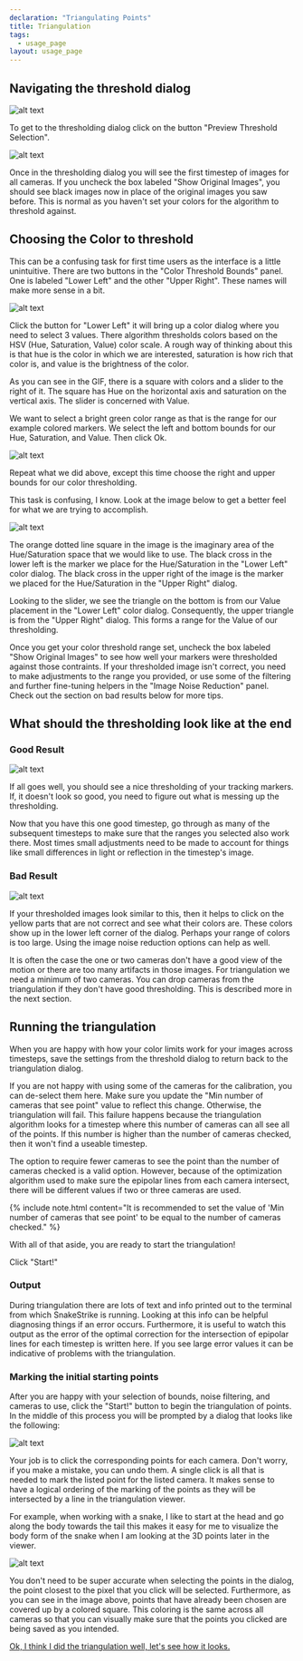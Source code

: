 ```yaml
---
declaration: "Triangulating Points"
title: Triangulation
tags:
  - usage_page
layout: usage_page
---
```


## **Navigating the threshold dialog**
![alt text](https://gwjensen.github.io/SnakeStrike/images/site/TrackingScreen_updated.png )

To get to the thresholding dialog click on the button "Preview Threshold Selection".



![alt text](https://gwjensen.github.io/SnakeStrike/images/site/ThresholdWindow_origimage.png)

Once in the thresholding dialog you will see the first timestep of images for all cameras. If you uncheck the box
labeled "Show Original Images", you should see black images now in place of the original images you saw before. This
is normal as you haven't set your colors for the algorithm to threshold against.

## **Choosing the Color to threshold**
This can be a confusing task for first time users as the interface is a little unintuitive. There are two
buttons in the "Color Threshold Bounds" panel. One is labeled "Lower Left" and the other "Upper Right". These names
will make more sense in a bit.

![alt text](https://gwjensen.github.io/SnakeStrike/images/site/LeftSide_endCropped.gif )

Click the button for "Lower Left" it will bring up a color dialog where you need to select 3 values. There
algorithm thresholds colors based on the HSV (Hue, Saturation, Value) color scale. A rough way of thinking about this is that hue is the color in which
we are interested, saturation is how rich that color is, and value is the brightness of the color.

As you can see in the GIF, there is a square with colors and a slider to the right of it. The square has Hue on the horizontal axis and
saturation on the vertical axis. The slider is concerned with Value.

We want to select a bright green color range as that is the range for our example colored markers. We select the
left and bottom bounds for our Hue, Saturation, and Value. Then click Ok.

![alt text](https://gwjensen.github.io/SnakeStrike/images/site/RightSide_endCropped.gif )

Repeat what we did above, except this time choose the right and upper bounds for our color thresholding.

This task is confusing, I know. Look at the image below to get a better feel for what we are trying to
accomplish.

![alt text](https://gwjensen.github.io/SnakeStrike/images/site/ColorSelectionBox.png )

The orange dotted line square in the image is the imaginary area of the Hue/Saturation space that we would
like to use. The black cross in the lower left is the marker we place for the Hue/Saturation in the "Lower Left"
color dialog. The black cross in the upper right of the image is the marker we placed for the Hue/Saturation in
the "Upper Right" dialog.

Looking to the slider, we see the triangle on the bottom is from our Value placement in the "Lower Left" color dialog.
Consequently, the upper triangle is from the "Upper Right" dialog. This forms a range for the Value of our thresholding.

Once you get your color threshold range set, uncheck the box labeled "Show Original Images" to see how well your
markers were thresholded against those contraints. If your thresholded image isn't correct, you need to make adjustments
to the range you provided, or use some of the filtering and further fine-tuning helpers in the "Image Noise Reduction" panel. Check
out the section on bad results below for more tips.


## **What should the thresholding look like at the end**

### **Good Result**
![alt text](https://gwjensen.github.io/SnakeStrike/images/site/ThresholdWindow_thresholded.png )

If all goes well, you should see a nice thresholding of your tracking markers. If, it doesn't look so good, you need
to figure out what is messing up the thresholding.

Now that you have this one good timestep, go through as many of the
subsequent timesteps to make sure that the ranges you selected also work there. Most times small adjustments need to
be made to account for things like small differences in light or reflection in the timestep's image.

### **Bad Result**
![alt text](https://gwjensen.github.io/SnakeStrike/images/site/ThresholdWindow_fixerrors.png )

If your thresholded images look similar to this, then it helps to click on the yellow parts that are not correct and
see what their colors are. These colors show up in the lower left corner of the dialog. Perhaps your range of colors
is too large. Using the image noise reduction options can help
as well.

It is often the case the one or two cameras don't have a good view of the motion or there are too many artifacts in those images.
For triangulation we need a minimum of two cameras. You can drop cameras from the triangulation if they don't have good thresholding. This
is described more in the next section.

## **Running the triangulation**
When you are happy with how your color limits work for your images across timesteps, save the settings from the threshold dialog to
return back to the triangulation dialog.

If you are not happy with using some of the cameras for the calibration, you can de-select them here. Make sure you update the "Min number of
cameras that see point" value to reflect this change. Otherwise, the triangulation will fail. This failure happens because the triangulation
algorithm looks for a timestep where this number of cameras can all see all of the points. If this number is higher than the number of cameras
checked, then it won't find a useable timestep.

The option to require fewer cameras to see the point than the number of cameras checked is a valid option. However, because of the optimization
algorithm used to make sure the epipolar lines from each camera intersect, there will be different values if two or three cameras are used.

{% include note.html content="It is recommended to set the value of 'Min number of cameras that see point' to be equal to the number of cameras checked." %}


With all of that aside, you are ready to start the triangulation!


Click "Start!"

### **Output**
During triangulation there are lots of text and info printed out to the terminal from which SnakeStrike is running. Looking at this info
can be helpful diagnosing things if an error occurs. Furthermore, it is useful to watch this output as the error of the optimal correction
for the intersection of epipolar lines for each timestep is written here. If you see large error values it can be indicative of problems
with the triangulation.

### **Marking the initial starting points**
After you are happy with your selection of bounds, noise filtering, and cameras to use, click the "Start!" button to begin the
triangulation of points. In the middle of this process you will be prompted by a dialog that looks like the following:

![alt text](https://gwjensen.github.io/SnakeStrike/images/site/CorrespondenceMarking.png )

Your job is to click the corresponding points for each camera. Don't worry, if you make a mistake, you can undo them. A
single click is all that is needed to mark the listed point for the listed camera. It makes sense to have a logical ordering
of the marking of the points as they will be intersected by a line in the triangulation viewer.

For example, when working
with a snake, I like to start at the head and go along the body towards the tail this makes it easy for me to visualize the
body form of the snake when I am looking at the 3D points later in the viewer.


![alt text](https://gwjensen.github.io/SnakeStrike/images/site/CorrespondenceMarking_end.png )

You don't need to be super accurate when selecting the points in the dialog, the point closest to the pixel that you click will
be selected. Furthermore, as you can see in the image above, points that have already been chosen are covered up by a colored square.
This coloring is the same across all cameras so that you can visually make sure that the points you clicked are being saved as you
intended.




[ Ok, I think I did the triangulation well, let's see how it looks.](https://gwjensen.github.io/SnakeStrike/usage/viewing/)

